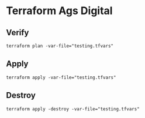 # Terraform Ags Digital

## Verify

```terraform plan -var-file="testing.tfvars"```

## Apply

```terraform apply -var-file="testing.tfvars"```

## Destroy

```terraform apply -destroy -var-file="testing.tfvars"```